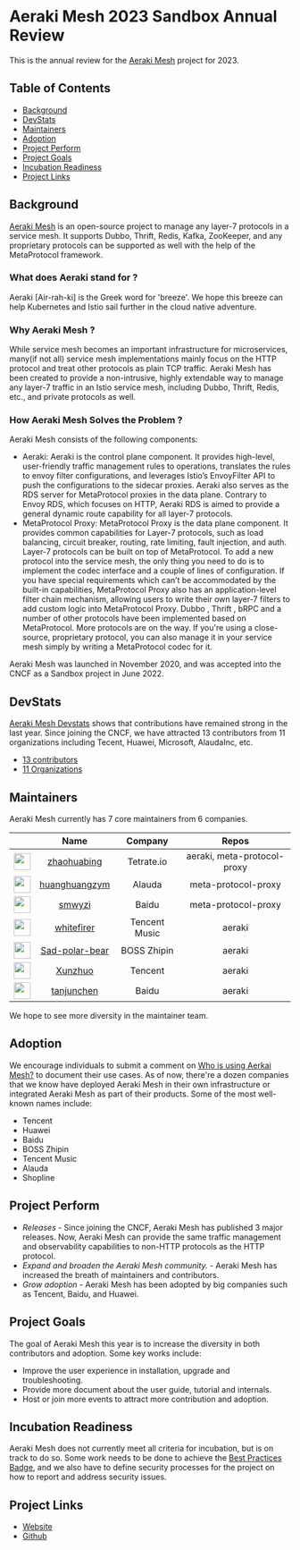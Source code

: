 # Aeraki Mesh 2023 Sandbox Annual Review

This is the annual review for the [Aeraki Mesh](https://aeraki.net) project for 2023.

## Table of Contents

- [Background](#background)
- [DevStats](#devstats)
- [Maintainers](#maintainers)
- [Adoption](#adoption)
- [Project Perform](#project-perform)
- [Project Goals](#project-goals)
- [Incubation Readiness](#incubation-readiness)
- [Project Links](#project-links)

## Background

[Aeraki Mesh](https://aeraki.net) is an open-source project to manage any layer-7 protocols in
a service mesh. It supports Dubbo, Thrift, Redis, Kafka, ZooKeeper, and any proprietary protocols
can be supported as well with the help of the MetaProtocol framework.

### What does Aeraki stand for ?
Aeraki [Air-rah-ki] is the Greek word for 'breeze'. We hope this breeze can help Kubernetes and Istio
sail further in the cloud native adventure.

### Why Aeraki Mesh ?
While service mesh becomes an important infrastructure for microservices, many(if not all) service mesh
implementations mainly focus on the HTTP protocol and treat other protocols as plain TCP traffic. Aeraki Mesh
has been created to provide a non-intrusive, highly extendable way to manage any layer-7 traffic in an Istio
service mesh, including Dubbo, Thrift, Redis, etc., and private protocols as well.

### How Aeraki Mesh Solves the Problem ?
Aeraki Mesh consists of the following components:

- Aeraki: Aeraki is the control plane component. It provides high-level, user-friendly traffic management rules to operations, translates the rules to envoy filter configurations, and leverages Istio’s EnvoyFilter API to push the configurations to the sidecar proxies. Aeraki also serves as the RDS server for MetaProtocol proxies in the data plane. Contrary to Envoy RDS, which focuses on HTTP, Aeraki RDS is aimed to provide a general dynamic route capability for all layer-7 protocols.
- MetaProtocol Proxy: MetaProtocol Proxy is the data plane component. It provides common capabilities for Layer-7 protocols, such as load balancing, circuit breaker, routing, rate limiting, fault injection, and auth. Layer-7 protocols can be built on top of MetaProtocol. To add a new protocol into the service mesh, the only thing you need to do is to implement the codec interface and a couple of lines of configuration. If you have special requirements which can’t be accommodated by the built-in capabilities, MetaProtocol Proxy also has an application-level filter chain mechanism, allowing users to write their own layer-7 filters to add custom logic into MetaProtocol Proxy.
Dubbo , Thrift , bRPC and a number of other protocols have been implemented based on MetaProtocol. More protocols are on the way. If you're using a close-source, proprietary protocol, you can also manage it in your service mesh simply by writing a MetaProtocol codec for it.

Aeraki Mesh was launched in November 2020, and was accepted into the CNCF as a Sandbox project in June
2022.

## DevStats

 [Aeraki Mesh Devstats](https://aerakimesh.devstats.cncf.io/d/1/activity-repository-groups?orgId=1&var-period=d7&var-repogroups=All&from=now-1y&to=now) shows that contributions have remained strong in the last year. Since joining the CNCF, we have attracted 13 contributors from 11 organizations including Tecent, Huawei, Microsoft, AlaudaInc, etc.

  - [13 contributors](https://aerakimesh.devstats.cncf.io/d/22/prs-authors-table?orgId=1&var-period_name=Last%20year&var-repogroup_name=All)
  - [11 Organizations](https://aerakimesh.devstats.cncf.io/d/5/companies-table?orgId=1&var-period_name=Last%20year&var-metric=commits)


## Maintainers

Aeraki Mesh currently has 7 core maintainers from 6 companies.

|                                                                           |                        Name                         |    Company    |            Repos            |
|:-------------------------------------------------------------------------:|:---------------------------------------------------:|:-------------:|:---------------------------:|
| <img width="30px" src="https://avatars.githubusercontent.com/u/1321762">  |    [zhaohuabing](https://github.com/zhaohuabing)    |  Tetrate.io   | aeraki, meta-protocol-proxy |
| <img width="30px" src="https://avatars.githubusercontent.com/u/15240576"> |  [huanghuangzym](https://github.com/huanghuangzym)  |    Alauda     |     meta-protocol-proxy     | 
| <img width="30px" src="https://avatars.githubusercontent.com/u/3876735">  |         [smwyzi](https://github.com/smwyzi)         |     Baidu     |     meta-protocol-proxy     |
| <img width="30px" src="https://avatars.githubusercontent.com/u/12084604"> |     [whitefirer](https://github.com/whitefirer)     | Tencent Music |           aeraki            |
| <img width="30px" src="https://avatars.githubusercontent.com/u/28644213"> | [Sad-polar-bear](https://github.com/Sad-polar-bear) |  BOSS Zhipin  |           aeraki            |
| <img width="30px" src="https://avatars.githubusercontent.com/u/48784001"> |        [Xunzhuo](https://github.com/Xunzhuo)        |    Tencent    |           aeraki            |
| <img width="30px" src="https://avatars.githubusercontent.com/u/19339970"> |     [tanjunchen](https://github.com/tanjunchen)     |     Baidu     |           aeraki            |

We hope to see more diversity in the maintainer team.

## Adoption

We encourage individuals to submit a comment on [Who is using Aerkai Mesh?](https://github.com/aeraki-mesh/aeraki/issues/105)
to document their use cases. As of now, there're a dozen companies that we know have deployed Aeraki Mesh in their
own infrastructure or integrated Aeraki Mesh as part of their products. Some of the most well-known names include:

- Tencent
- Huawei
- Baidu
- BOSS Zhipin
- Tencent Music
- Alauda
- Shopline


## Project Perform

- *Releases* - Since joining the CNCF, Aeraki Mesh has published 3 major releases. Now, Aeraki Mesh can provide the same traffic management and observability capabilities to non-HTTP protocols as the HTTP protocol.
- *Expand and broaden the Aeraki Mesh community.* - Aeraki Mesh has increased the breath of maintainers and contributors.
- *Grow adoption* - Aeraki Mesh has been adopted by big companies such as Tencent, Baidu, and Huawei.

## Project Goals

The goal of Aeraki Mesh this year is to increase the diversity in both contributors and adoption.
Some key works include:
- Improve the user experience in installation, upgrade and troubleshooting.
- Provide more document about the user guide, tutorial and internals.
- Host or join more events to attract more contribution and adoption.

## Incubation Readiness

   Aeraki Mesh does not currently meet all criteria for incubation, but is on track to do so. Some work needs to be done to achieve the [Best Practices Badge](https://bestpractices.coreinfrastructure.org/), and we also have to define security processes for the project on how to report and address security issues.

## Project Links

* [Website](https://aeraki.net)
* [Github](https://github.com/aeraki-mesh)

